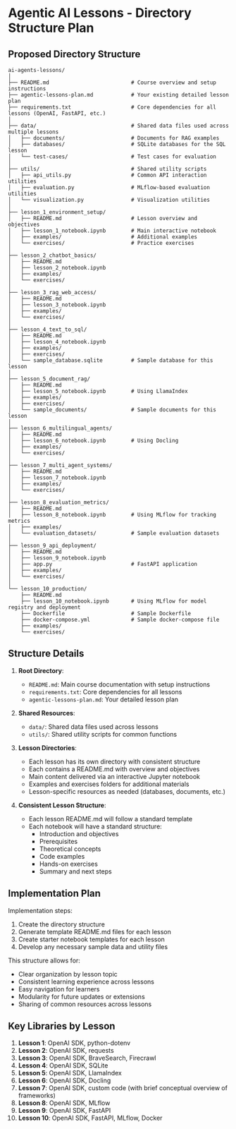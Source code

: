 # Agentic AI Lessons - Directory Structure Plan

## Proposed Directory Structure

```
ai-agents-lessons/
│
├── README.md                          # Course overview and setup instructions
├── agentic-lessons-plan.md            # Your existing detailed lesson plan
├── requirements.txt                   # Core dependencies for all lessons (OpenAI, FastAPI, etc.)
│
├── data/                              # Shared data files used across multiple lessons
│   ├── documents/                     # Documents for RAG examples
│   ├── databases/                     # SQLite databases for the SQL lesson
│   └── test-cases/                    # Test cases for evaluation
│
├── utils/                             # Shared utility scripts
│   ├── api_utils.py                   # Common API interaction utilities
│   ├── evaluation.py                  # MLflow-based evaluation utilities
│   └── visualization.py               # Visualization utilities
│
├── lesson_1_environment_setup/
│   ├── README.md                      # Lesson overview and objectives
│   ├── lesson_1_notebook.ipynb        # Main interactive notebook
│   ├── examples/                      # Additional examples
│   └── exercises/                     # Practice exercises
│
├── lesson_2_chatbot_basics/
│   ├── README.md
│   ├── lesson_2_notebook.ipynb
│   ├── examples/
│   └── exercises/
│
├── lesson_3_rag_web_access/
│   ├── README.md
│   ├── lesson_3_notebook.ipynb
│   ├── examples/
│   └── exercises/
│
├── lesson_4_text_to_sql/
│   ├── README.md
│   ├── lesson_4_notebook.ipynb
│   ├── examples/
│   ├── exercises/
│   └── sample_database.sqlite         # Sample database for this lesson
│
├── lesson_5_document_rag/
│   ├── README.md
│   ├── lesson_5_notebook.ipynb        # Using LlamaIndex
│   ├── examples/
│   ├── exercises/
│   └── sample_documents/              # Sample documents for this lesson
│
├── lesson_6_multilingual_agents/
│   ├── README.md
│   ├── lesson_6_notebook.ipynb        # Using Docling
│   ├── examples/
│   └── exercises/
│
├── lesson_7_multi_agent_systems/
│   ├── README.md
│   ├── lesson_7_notebook.ipynb
│   ├── examples/
│   └── exercises/
│
├── lesson_8_evaluation_metrics/
│   ├── README.md
│   ├── lesson_8_notebook.ipynb        # Using MLflow for tracking metrics
│   ├── examples/
│   └── evaluation_datasets/           # Sample evaluation datasets
│
├── lesson_9_api_deployment/
│   ├── README.md
│   ├── lesson_9_notebook.ipynb
│   ├── app.py                         # FastAPI application
│   ├── examples/
│   └── exercises/
│
└── lesson_10_production/
    ├── README.md
    ├── lesson_10_notebook.ipynb       # Using MLflow for model registry and deployment
    ├── Dockerfile                     # Sample Dockerfile
    ├── docker-compose.yml             # Sample docker-compose file
    ├── examples/
    └── exercises/
```

## Structure Details

1. **Root Directory**:
   - `README.md`: Main course documentation with setup instructions
   - `requirements.txt`: Core dependencies for all lessons
   - `agentic-lessons-plan.md`: Your detailed lesson plan

2. **Shared Resources**:
   - `data/`: Shared data files used across lessons
   - `utils/`: Shared utility scripts for common functions

3. **Lesson Directories**:
   - Each lesson has its own directory with consistent structure
   - Each contains a README.md with overview and objectives
   - Main content delivered via an interactive Jupyter notebook
   - Examples and exercises folders for additional materials
   - Lesson-specific resources as needed (databases, documents, etc.)

4. **Consistent Lesson Structure**:
   - Each lesson README.md will follow a standard template
   - Each notebook will have a standard structure:
     - Introduction and objectives
     - Prerequisites
     - Theoretical concepts
     - Code examples
     - Hands-on exercises
     - Summary and next steps

## Implementation Plan

Implementation steps:

1. Create the directory structure
2. Generate template README.md files for each lesson
3. Create starter notebook templates for each lesson
4. Develop any necessary sample data and utility files

This structure allows for:
- Clear organization by lesson topic
- Consistent learning experience across lessons
- Easy navigation for learners
- Modularity for future updates or extensions
- Sharing of common resources across lessons

## Key Libraries by Lesson

1. **Lesson 1**: OpenAI SDK, python-dotenv
2. **Lesson 2**: OpenAI SDK, requests
3. **Lesson 3**: OpenAI SDK, BraveSearch, Firecrawl
4. **Lesson 4**: OpenAI SDK, SQLite
5. **Lesson 5**: OpenAI SDK, LlamaIndex
6. **Lesson 6**: OpenAI SDK, Docling
7. **Lesson 7**: OpenAI SDK, custom code (with brief conceptual overview of frameworks)
8. **Lesson 8**: OpenAI SDK, MLflow
9. **Lesson 9**: OpenAI SDK, FastAPI
10. **Lesson 10**: OpenAI SDK, FastAPI, MLflow, Docker
